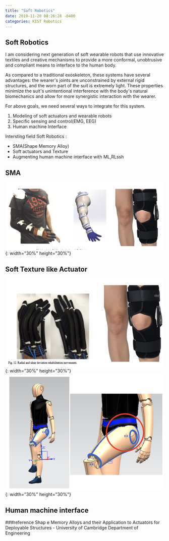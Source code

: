 ```yaml
---
title: "Soft Robotics"
date: 2019-11-20 08:26:28 -0400
categories: KIST Robotics
---
```


## Soft Robotics

I am considering next generation of soft wearable robots that use innovative textiles and creative mechanisms to provide a more conformal, unobtrusive and compliant means to interface to the human body.

As compared to a traditional exoskeleton, these systems have several advantages: the wearer's joints are unconstrained by external rigid structures, and the worn part of the suit is extremely light.  These properties minimize the suit's unintentional interference with the body's natural biomechanics and allow for more synergistic interaction with the wearer.

For above goals, we need several ways to integrate for this system.

1. Modeling of soft actuators and wearable robots
2. Specific sensing and control(EMG, EEG)
3. Human machine Interface

Intersting field Soft Robotics : 

- SMA(Shape Memory Alloy)
- Soft actuators and Texture
- Augmenting human machine interface with ML,RLssh

## SMA
![title](/photos/kist_research1.png){: width="30%" height="30%"}

## Soft Texture like Actuator

![title](/photos/kist_research2.png){: width="30%" height="30%"}
![title](/photos/kist_research3.png){: width="30%" height="30%"}

## Human machine interface


###reference
Shap e Memory Alloys and their Application to Actuators for Deployable Structures - University of Cambridge Department of Engineering
